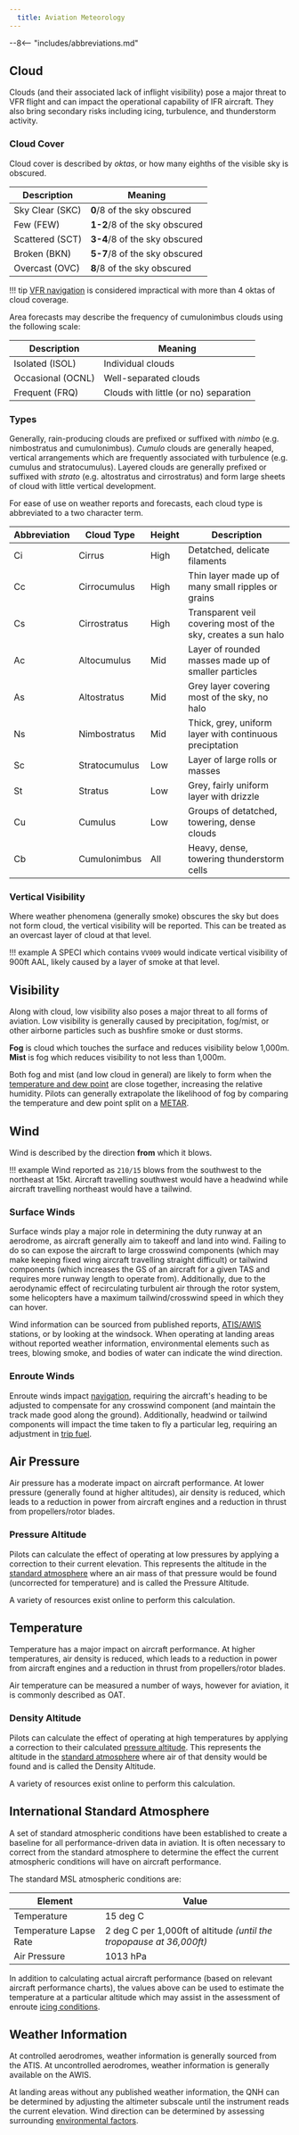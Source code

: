 ```yaml
---
  title: Aviation Meteorology
---
```


--8<-- "includes/abbreviations.md"

## Cloud
Clouds (and their associated lack of inflight visibility) pose a major threat to VFR flight and can impact the operational capability of IFR aircraft. They also bring secondary risks including icing, turbulence, and thunderstorm activity.

### Cloud Cover
Cloud cover is described by *oktas*, or how many eighths of the visible sky is obscured.

| Description | Meaning |
| ---- | ---- |
| Sky Clear (SKC) | **0**/8 of the sky obscured |
| Few (FEW) | **1-2**/8 of the sky obscured |
| Scattered (SCT) | **3-4**/8 of the sky obscured |
| Broken (BKN) | **5-7**/8 of the sky obscured |
| Overcast (OVC) | **8**/8 of the sky obscured |

!!! tip
    [VFR navigation](../navigation/vfrnavigation.md) is considered impractical with more than 4 oktas of cloud coverage.

Area forecasts may describe the frequency of cumulonimbus clouds using the following scale:

| Description | Meaning |
| ---- | ---- |
| Isolated (ISOL) | Individual clouds |
| Occasional (OCNL) | Well-separated clouds |
| Frequent (FRQ) | Clouds with little (or no) separation |

### Types
Generally, rain-producing clouds are prefixed or suffixed with *nimbo* (e.g. nimbostratus and cumulonimbus). *Cumulo* clouds are generally heaped, vertical arrangements which are frequently associated with turbulence (e.g. cumulus and stratocumulus). Layered clouds are generally prefixed or suffixed with *strato* (e.g. altostratus and cirrostratus) and form large sheets of cloud with little vertical development.

For ease of use on weather reports and forecasts, each cloud type is abbreviated to a two character term.

| Abbreviation | Cloud Type | Height | Description |
| --- | --- | --- | --- |
| Ci | Cirrus | High | Detatched, delicate filaments |
| Cc | Cirrocumulus | High | Thin layer made up of many small ripples or grains |
| Cs | Cirrostratus | High | Transparent veil covering most of the sky, creates a sun halo |
| Ac | Altocumulus | Mid | Layer of rounded masses made up of smaller particles |
| As | Altostratus | Mid | Grey layer covering most of the sky, no halo |
| Ns | Nimbostratus | Mid | Thick, grey, uniform layer with continuous preciptation |
| Sc | Stratocumulus | Low | Layer of large rolls or masses |
| St | Stratus | Low | Grey, fairly uniform layer with drizzle |
| Cu | Cumulus | Low | Groups of detatched, towering, dense clouds |
| Cb | Cumulonimbus | All | Heavy, dense, towering thunderstorm cells |

### Vertical Visibility
Where weather phenomena (generally smoke) obscures the sky but does not form cloud, the vertical visibility will be reported. This can be treated as an overcast layer of cloud at that level.

!!! example
    A SPECI which contains `VV009` would indicate vertical visibility of 900ft AAL, likely caused by a layer of smoke at that level.

## Visibility
Along with cloud, low visibility also poses a major threat to all forms of aviation. Low visibility is generally caused by precipitation, fog/mist, or other airborne particles such as bushfire smoke or dust storms.

**Fog** is cloud which touches the surface and reduces visibility below 1,000m. **Mist** is fog which reduces visibility to not less than 1,000m.

Both fog and mist (and low cloud in general) are likely to form when the [temperature and dew point](#temperature) are close together, increasing the relative humidity. Pilots can generally extrapolate the likelihood of fog by comparing the temperature and dew point split on a [METAR](./forecastsandreports.md#metar).

## Wind
Wind is described by the direction **from** which it blows.

!!! example
    Wind reported as `210/15` blows from the southwest to the northeast at 15kt. Aircraft travelling southwest would have a headwind while aircraft travelling northeast would have a tailwind.

### Surface Winds
Surface winds play a major role in determining the duty runway at an aerodrome, as aircraft generally aim to takeoff and land into wind. Failing to do so can expose the aircraft to large crosswind components (which may make keeping fixed wing aircraft travelling straight difficult) or tailwind components (which increases the GS of an aircraft for a given TAS and requires more runway length to operate from). Additionally, due to the aerodynamic effect of recirculating turbulent air through the rotor system, some helicopters have a maximum tailwind/crosswind speed in which they can hover.

Wind information can be sourced from published reports, [ATIS/AWIS](#weather-information) stations, or by looking at the windsock. When operating at landing areas without reported weather information, environmental elements such as trees, blowing smoke, and bodies of water can indicate the wind direction.

### Enroute Winds
Enroute winds impact [navigation](../navigation/vfrnavigation.md), requiring the aircraft's heading to be adjusted to compensate for any crosswind component (and maintain the track made good along the ground). Additionally, headwind or tailwind components will impact the time taken to fly a particular leg, requiring an adjustment in [trip fuel](../flight-planning/fuelplanning.md#flighttrip-fuel).

## Air Pressure
Air pressure has a moderate impact on aircraft performance. At lower pressure (generally found at higher altitudes), air density is reduced, which leads to a reduction in power from aircraft engines and a reduction in thrust from propellers/rotor blades.

### Pressure Altitude
Pilots can calculate the effect of operating at low pressures by applying a correction to their current elevation. This represents the altitude in the [standard atmosphere](#international-standard-atmosphere) where an air mass of that pressure would be found (uncorrected for temperature) and is called the Pressure Altitude. 

A variety of resources exist online to perform this calculation.

## Temperature
Temperature has a major impact on aircraft performance. At higher temperatures, air density is reduced, which leads to a reduction in power from aircraft engines and a reduction in thrust from propellers/rotor blades.

Air temperature can be measured a number of ways, however for aviation, it is commonly described as OAT.

### Density Altitude
Pilots can calculate the effect of operating at high temperatures by applying a correction to their calculated [pressure altitude](#pressure-altitude). This represents the altitude in the [standard atmosphere](#international-standard-atmosphere) where air of that density would be found and is called the Density Altitude. 

A variety of resources exist online to perform this calculation.

## International Standard Atmosphere
A set of standard atmospheric conditions have been established to create a baseline for all performance-driven data in aviation. It is often necessary to correct from the standard atmosphere to determine the effect the current atmospheric conditions will have on aircraft performance.

The standard MSL atmospheric conditions are:

| Element | Value |
| --- | --- |
| Temperature | 15 deg C |
| Temperature Lapse Rate | 2 deg C per 1,000ft of altitude *(until the tropopause at 36,000ft)* |
| Air Pressure | 1013 hPa |

In addition to calculating actual aircraft performance (based on relevant aircraft performance charts), the values above can be used to estimate the temperature at a particular altitude which may assist in the assessment of enroute [icing conditions](./hazards.md#icing).

## Weather Information
At controlled aerodromes, weather information is generally sourced from the ATIS. At uncontrolled aerodromes, weather information is generally available on the AWIS.

At landing areas without any published weather information, the QNH can be determined by adjusting the altimeter subscale until the instrument reads the current elevation. Wind direction can be determined by assessing surrounding [environmental factors](#surface-winds).